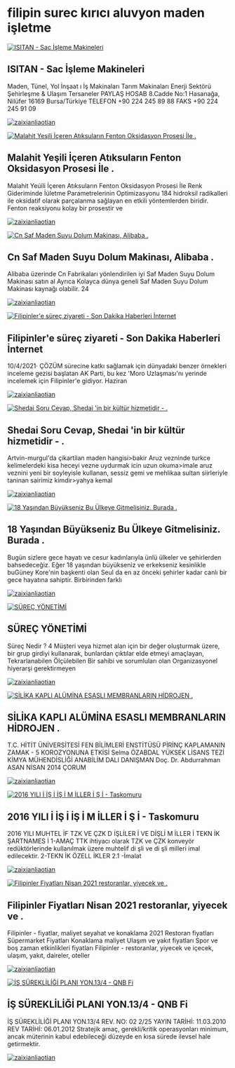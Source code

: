 # filipin surec kırıcı aluvyon maden işletme
<a href="https://mnn.zoosnet.net/LR/Chatpre.aspx?id=MNN94995150&p=https://topgrinding.com/" target="_blank">![ISITAN - Sac İşleme Makineleri](https://github.com/technlg/images/blob/main/59.jpg)</a>
## ISITAN - Sac İşleme Makineleri
Maden, Tünel, Yol İnşaat ı İş Makinaları Tarım Makinaları Enerji Sektörü Şehirleşme & Ulaşım Tersaneler PAYLAŞ HOSAB 8.Cadde No:1 Hasanağa, Nilüfer 16169 Bursa/Türkiye TELEFON +90 224 245 89 88 FAKS +90 224 245 91 09 
<a href="https://mnn.zoosnet.net/LR/Chatpre.aspx?id=MNN94995150&p=https://topgrinding.com/" target="_blank"><img src="https://github.com/technlg/images/raw/main/chat11.jpg" alt="zaixianliaotian"/></a><a href="//whatsapp.shibangsoft.com/WhatsApp.php" ><img src="https://github.com/technlg/images/raw/main/chat11.png" alt=""></a>
<a href="https://mnn.zoosnet.net/LR/Chatpre.aspx?id=MNN94995150&p=https://topgrinding.com/" target="_blank">![Malahit Yeşili İçeren Atıksuların Fenton Oksidasyon Prosesi İle .](https://github.com/technlg/images/blob/main/56.jpg)</a>
## Malahit Yeşili İçeren Atıksuların Fenton Oksidasyon Prosesi İle .
Malahit Yeúili İçeren Atıksuların Fenton Oksidasyon Prosesi İle Renk Gideriminde İúletme Parametrelerinin Optimizasyonu 184 hidroksil radikalleri ile oksidatif olarak parçalanma sağlayan en etkili yöntemlerden biridir. Fenton reaksiyonu kolay bir prosestir ve
<a href="https://mnn.zoosnet.net/LR/Chatpre.aspx?id=MNN94995150&p=https://topgrinding.com/" target="_blank"><img src="https://github.com/technlg/images/raw/main/chat11.jpg" alt="zaixianliaotian"/></a><a href="//whatsapp.shibangsoft.com/WhatsApp.php" ><img src="https://github.com/technlg/images/raw/main/chat11.png" alt=""></a>
<a href="https://mnn.zoosnet.net/LR/Chatpre.aspx?id=MNN94995150&p=https://topgrinding.com/" target="_blank">![Cn Saf Maden Suyu Dolum Makinası, Alibaba .](https://github.com/technlg/images/blob/main/10.jpg)</a>
## Cn Saf Maden Suyu Dolum Makinası, Alibaba .
Alibaba üzerinde Cn Fabrikaları yönlendirilen iyi Saf Maden Suyu Dolum Makinası satın al Ayrıca Kolayca dünya geneli Saf Maden Suyu Dolum Makinası kaynağı olabilir. 24
<a href="https://mnn.zoosnet.net/LR/Chatpre.aspx?id=MNN94995150&p=https://topgrinding.com/" target="_blank"><img src="https://github.com/technlg/images/raw/main/chat11.jpg" alt="zaixianliaotian"/></a><a href="//whatsapp.shibangsoft.com/WhatsApp.php" ><img src="https://github.com/technlg/images/raw/main/chat11.png" alt=""></a>
<a href="https://mnn.zoosnet.net/LR/Chatpre.aspx?id=MNN94995150&p=https://topgrinding.com/" target="_blank">![Filipinler'e süreç ziyareti - Son Dakika Haberleri İnternet](https://github.com/technlg/images/blob/main/1.jpg)</a>
## Filipinler'e süreç ziyareti - Son Dakika Haberleri İnternet
10/4/2021· ÇÖZÜM sürecine katkı sağlamak için dünyadaki benzer örnekleri inceleme gezisi başlatan AK Parti, bu kez 'Moro Uzlaşması'nı yerinde incelemek için Filipinler'e gidiyor. Haziran 
<a href="https://mnn.zoosnet.net/LR/Chatpre.aspx?id=MNN94995150&p=https://topgrinding.com/" target="_blank"><img src="https://github.com/technlg/images/raw/main/chat11.jpg" alt="zaixianliaotian"/></a><a href="//whatsapp.shibangsoft.com/WhatsApp.php" ><img src="https://github.com/technlg/images/raw/main/chat11.png" alt=""></a>
<a href="https://mnn.zoosnet.net/LR/Chatpre.aspx?id=MNN94995150&p=https://topgrinding.com/" target="_blank">![Shedai Soru Cevap, Shedai 'in bir kültür hizmetidir - .](https://github.com/technlg/images/blob/main/42.jpg)</a>
## Shedai Soru Cevap, Shedai 'in bir kültür hizmetidir - .
Artvin-murgul'da çikartilan maden hangisi>bakir Aruz vezninde turkce kelimelerdeki kisa heceyi vezne uydurmak icin uzun okuma>imale aruz veznini yeni bir soyleyisle kullanan, sessiz gemi ve mehlikaa sultan siirleriyle taninan sairimiz kimdir>yahya kemal
<a href="https://mnn.zoosnet.net/LR/Chatpre.aspx?id=MNN94995150&p=https://topgrinding.com/" target="_blank"><img src="https://github.com/technlg/images/raw/main/chat11.jpg" alt="zaixianliaotian"/></a><a href="//whatsapp.shibangsoft.com/WhatsApp.php" ><img src="https://github.com/technlg/images/raw/main/chat11.png" alt=""></a>
<a href="https://mnn.zoosnet.net/LR/Chatpre.aspx?id=MNN94995150&p=https://topgrinding.com/" target="_blank">![18 Yaşından Büyükseniz Bu Ülkeye Gitmelisiniz. Burada .](https://github.com/technlg/images/blob/main/66.jpg)</a>
## 18 Yaşından Büyükseniz Bu Ülkeye Gitmelisiniz. Burada .
Bugün sizlere gece hayatı ve cesur kadınlarıyla ünlü ülkeler ve şehirlerden bahsedeceğiz. Eğer 18 yaşından büyükseniz ve erkekseniz kesinlikle buGüney Kore'nin başkenti olan Seul da en az önceki şehirler kadar canlı bir gece hayatına sahiptir. Birbirinden farklı 
<a href="https://mnn.zoosnet.net/LR/Chatpre.aspx?id=MNN94995150&p=https://topgrinding.com/" target="_blank"><img src="https://github.com/technlg/images/raw/main/chat11.jpg" alt="zaixianliaotian"/></a><a href="//whatsapp.shibangsoft.com/WhatsApp.php" ><img src="https://github.com/technlg/images/raw/main/chat11.png" alt=""></a>
<a href="https://mnn.zoosnet.net/LR/Chatpre.aspx?id=MNN94995150&p=https://topgrinding.com/" target="_blank">![SÜREÇ YÖNETİMİ](https://github.com/technlg/images/blob/main/48.jpg)</a>
## SÜREÇ YÖNETİMİ
Süreç Nedir ? 4 Müşteri veya hizmet alan için bir değer oluşturmak üzere, bir grup girdiyi kullanarak, bunlardan çıktılar elde etmeyi amaçlayan, Tekrarlanabilen Ölçülebilen Bir sahibi ve sorumluları olan Organizasyonel hiyerarşi gerektirmeyen
<a href="https://mnn.zoosnet.net/LR/Chatpre.aspx?id=MNN94995150&p=https://topgrinding.com/" target="_blank"><img src="https://github.com/technlg/images/raw/main/chat11.jpg" alt="zaixianliaotian"/></a><a href="//whatsapp.shibangsoft.com/WhatsApp.php" ><img src="https://github.com/technlg/images/raw/main/chat11.png" alt=""></a>
<a href="https://mnn.zoosnet.net/LR/Chatpre.aspx?id=MNN94995150&p=https://topgrinding.com/" target="_blank">![SİLİKA KAPLI ALÜMİNA ESASLI MEMBRANLARIN HİDROJEN .](https://github.com/technlg/images/blob/main/59.jpg)</a>
## SİLİKA KAPLI ALÜMİNA ESASLI MEMBRANLARIN HİDROJEN .
T.C. HİTİT ÜNİVERSİTESİ FEN BİLİMLERİ ENSTİTÜSÜ PİRİNÇ KAPLAMANIN ZAMAK - 5 KOROZYONUNA ETKİSİ Selma ÖZABDAL YÜKSEK LİSANS TEZİ KİMYA MÜHENDİSLİĞİ ANABİLİM DALI DANIŞMAN Doç. Dr. Abdurrahman ASAN NİSAN 2014 ÇORUM
<a href="https://mnn.zoosnet.net/LR/Chatpre.aspx?id=MNN94995150&p=https://topgrinding.com/" target="_blank"><img src="https://github.com/technlg/images/raw/main/chat11.jpg" alt="zaixianliaotian"/></a><a href="//whatsapp.shibangsoft.com/WhatsApp.php" ><img src="https://github.com/technlg/images/raw/main/chat11.png" alt=""></a>
<a href="https://mnn.zoosnet.net/LR/Chatpre.aspx?id=MNN94995150&p=https://topgrinding.com/" target="_blank">![2016 YILI İ İŞ İ İŞ İ M İLLER İ Ş İ - Taskomuru](https://github.com/technlg/images/blob/main/19.jpg)</a>
## 2016 YILI İ İŞ İ İŞ İ M İLLER İ Ş İ - Taskomuru
2016 YILI MUHTEL İF TZK VE ÇZK D İŞLİLER İ VE DİŞLİ M İLLER İ TEKN İK ŞARTNAMES İ 1-AMAÇ TTK ihtiyacı olarak TZK ve ÇZK konveyör redüktörlerinde kullanılmak üzere muhtelif di şli ve di şli milleri imal edilecektir. 2-TEKN İK ÖZELL İKLER 2.1 -İmalat 
<a href="https://mnn.zoosnet.net/LR/Chatpre.aspx?id=MNN94995150&p=https://topgrinding.com/" target="_blank"><img src="https://github.com/technlg/images/raw/main/chat11.jpg" alt="zaixianliaotian"/></a><a href="//whatsapp.shibangsoft.com/WhatsApp.php" ><img src="https://github.com/technlg/images/raw/main/chat11.png" alt=""></a>
<a href="https://mnn.zoosnet.net/LR/Chatpre.aspx?id=MNN94995150&p=https://topgrinding.com/" target="_blank">![Filipinler Fiyatları Nisan 2021 restoranlar, yiyecek ve .](https://github.com/technlg/images/blob/main/50.jpg)</a>
## Filipinler Fiyatları Nisan 2021 restoranlar, yiyecek ve .
Filipinler - fiyatlar, maliyet seyahat ve konaklama 2021 Restoran fiyatları Süpermarket Fiyatları Konaklama maliyet Ulaşım ve yakıt fiyatları Spor ve boş zaman etkinlikleri fiyatları Filipinler - restoranlar, yiyecek ve içecek, ulaşım, yakıt, daireler, oteller 
<a href="https://mnn.zoosnet.net/LR/Chatpre.aspx?id=MNN94995150&p=https://topgrinding.com/" target="_blank"><img src="https://github.com/technlg/images/raw/main/chat11.jpg" alt="zaixianliaotian"/></a><a href="//whatsapp.shibangsoft.com/WhatsApp.php" ><img src="https://github.com/technlg/images/raw/main/chat11.png" alt=""></a>
<a href="https://mnn.zoosnet.net/LR/Chatpre.aspx?id=MNN94995150&p=https://topgrinding.com/" target="_blank">![İŞ SÜREKLİLİĞİ PLANI YON.13/4 - QNB Fi](https://github.com/technlg/images/blob/main/18.jpg)</a>
## İŞ SÜREKLİLİĞİ PLANI YON.13/4 - QNB Fi
İŞ SÜREKLİLİĞİ PLANI YON.13/4 REV. NO: 02 2/25 YAYIN TARİHİ: 11.03.2010 REV TARİHİ: 06.01.2012 Stratejik amaç, gerekli/kritik operasyonları minimum, ancak müterinin kabul edebileceği düzeyde en kısa sürede ilevsel hale getirmektir.
<a href="https://mnn.zoosnet.net/LR/Chatpre.aspx?id=MNN94995150&p=https://topgrinding.com/" target="_blank"><img src="https://github.com/technlg/images/raw/main/chat11.jpg" alt="zaixianliaotian"/></a><a href="//whatsapp.shibangsoft.com/WhatsApp.php" ><img src="https://github.com/technlg/images/raw/main/chat11.png" alt=""></a>
